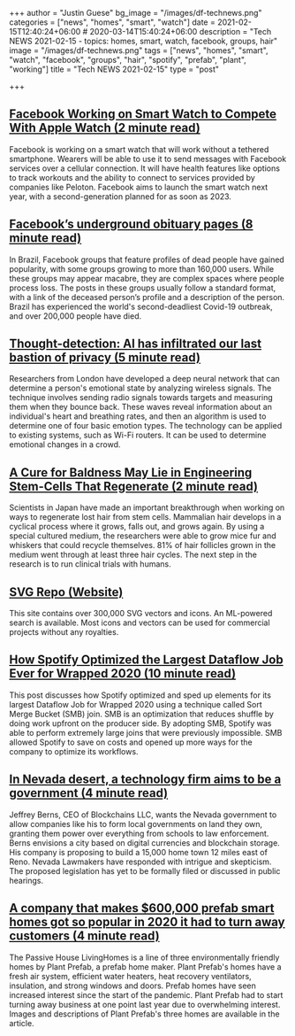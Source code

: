 +++
author = "Justin Guese"
bg_image = "/images/df-technews.png"
categories = ["news", "homes", "smart", "watch"]
date = 2021-02-15T12:40:24+06:00 # 2020-03-14T15:40:24+06:00
description = "Tech NEWS 2021-02-15 - topics: homes, smart, watch, facebook, groups, hair"
image = "/images/df-technews.png"
tags = ["news", "homes", "smart", "watch", "facebook", "groups", "hair", "spotify", "prefab", "plant", "working"]
title = "Tech NEWS 2021-02-15"
type = "post"

+++

## [Facebook Working on Smart Watch to Compete With Apple Watch (2 minute read)](https://www.macrumors.com/2021/02/12/facebook-developing-smart-watch/)

Facebook is working on a smart watch that will work without a tethered smartphone. Wearers will be able to use it to send messages with Facebook services over a cellular connection. It will have health features like options to track workouts and the ability to connect to services provided by companies like Peloton. Facebook aims to launch the smart watch next year, with a second-generation planned for as soon as 2023.

## [Facebook’s underground obituary pages (8 minute read)](https://restofworld.org/2021/facebooks-underground-obituary-pages/)

In Brazil, Facebook groups that feature profiles of dead people have gained popularity, with some groups growing to more than 160,000 users. While these groups may appear macabre, they are complex spaces where people process loss. The posts in these groups usually follow a standard format, with a link of the deceased person’s profile and a description of the person. Brazil has experienced the world's second-deadliest Covid-19 outbreak, and over 200,000 people have died.

## [Thought-detection: AI has infiltrated our last bastion of privacy (5 minute read)](https://venturebeat.com/2021/02/13/thought-detection-ai-has-infiltrated-our-last-bastion-of-privacy/)

Researchers from London have developed a deep neural network that can determine a person's emotional state by analyzing wireless signals. The technique involves sending radio signals towards targets and measuring them when they bounce back. These waves reveal information about an individual's heart and breathing rates, and then an algorithm is used to determine one of four basic emotion types. The technology can be applied to existing systems, such as Wi-Fi routers. It can be used to determine emotional changes in a crowd.

## [A Cure for Baldness May Lie in Engineering Stem-Cells That Regenerate (2 minute read)](https://interestingengineering.com/a-cure-for-baldness-may-lie-in-engineering-stem-cells-that-regenerate)

Scientists in Japan have made an important breakthrough when working on ways to regenerate lost hair from stem cells. Mammalian hair develops in a cyclical process where it grows, falls out, and grows again. By using a special cultured medium, the researchers were able to grow mice fur and whiskers that could recycle themselves. 81% of hair follicles grown in the medium went through at least three hair cycles. The next step in the research is to run clinical trials with humans.

## [SVG Repo (Website)](https://www.svgrepo.com/)

This site contains over 300,000 SVG vectors and icons. An ML-powered search is available. Most icons and vectors can be used for commercial projects without any royalties.

## [How Spotify Optimized the Largest Dataflow Job Ever for Wrapped 2020 (10 minute read)](https://engineering.atspotify.com/2021/02/11/how-spotify-optimized-the-largest-dataflow-job-ever-for-wrapped-2020/)

This post discusses how Spotify optimized and sped up elements for its largest Dataflow Job for Wrapped 2020 using a technique called Sort Merge Bucket (SMB) join. SMB is an optimization that reduces shuffle by doing work upfront on the producer side. By adopting SMB, Spotify was able to perform extremely large joins that were previously impossible. SMB allowed Spotify to save on costs and opened up more ways for the company to optimize its workflows.

## [In Nevada desert, a technology firm aims to be a government (4 minute read)](https://lasvegassun.com/news/2021/feb/14/in-nevada-desert-a-technology-firm-aims-to-be-a-go/)

Jeffrey Berns, CEO of Blockchains LLC, wants the Nevada government to allow companies like his to form local governments on land they own, granting them power over everything from schools to law enforcement. Berns envisions a city based on digital currencies and blockchain storage. His company is proposing to build a 15,000 home town 12 miles east of Reno. Nevada Lawmakers have responded with intrigue and skepticism. The proposed legislation has yet to be formally filed or discussed in public hearings.

## [A company that makes $600,000 prefab smart homes got so popular in 2020 it had to turn away customers (4 minute read)](https://markets.businessinsider.com/news/stocks/plant-prefabs-3-eco-friendly-passive-house-livinghomes-for-families-2021-2-1030080316)

The Passive House LivingHomes is a line of three environmentally friendly homes by Plant Prefab, a prefab home maker. Plant Prefab's homes have a fresh air system, efficient water heaters, heat recovery ventilators, insulation, and strong windows and doors. Prefab homes have seen increased interest since the start of the pandemic. Plant Prefab had to start turning away business at one point last year due to overwhelming interest. Images and descriptions of Plant Prefab's three homes are available in the article.

